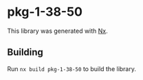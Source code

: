 # pkg-1-38-50

This library was generated with [Nx](https://nx.dev).

## Building

Run `nx build pkg-1-38-50` to build the library.
